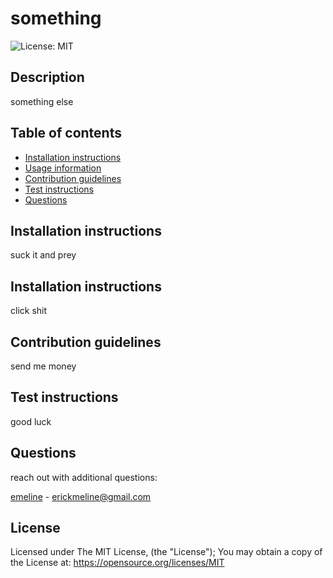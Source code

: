# something


![License: MIT](https://img.shields.io/badge/License-MIT-yellow.svg)
## Description

something else



## Table of contents

- [Installation instructions](#Installation-instructions)
- [Usage information](#Usage-information)
- [Contribution guidelines](#Contribution-guidelines)
- [Test instructions](#Test-instructions)
- [Questions](#Questions)


## Installation instructions

suck it and prey



## Installation instructions

click shit



## Contribution guidelines

send me money



## Test instructions

good luck



## Questions

reach out with additional questions:

[emeline](emeline) - [erickmeline@gmail.com](mailto://erickmeline@gmail.com)



## License

Licensed under The MIT License, (the "License");
  You may obtain a copy of the License at:
  https://opensource.org/licenses/MIT
